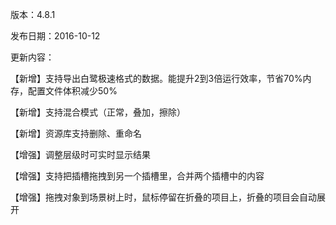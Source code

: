 版本：4.8.1

发布日期：2016-10-12

更新内容：

【新增】支持导出白鹭极速格式的数据。能提升2到3倍运行效率，节省70%内存，配置文件体积减少50%
【新增】支持混合模式（正常，叠加，擦除）
【新增】资源库支持删除、重命名
【增强】调整层级时可实时显示结果
【增强】支持把插槽拖拽到另一个插槽里，合并两个插槽中的内容
【增强】拖拽对象到场景树上时，鼠标停留在折叠的项目上，折叠的项目会自动展开